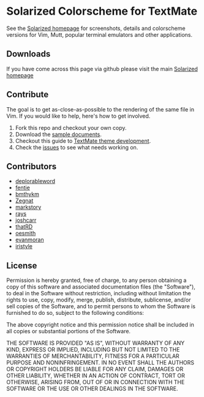 Solarized Colorscheme for TextMate
=============================

See the [Solarized homepage](http://ethanschoonover.com/solarized) for screenshots, 
details and colorscheme versions for Vim, Mutt, popular terminal emulators and 
other applications.


Downloads
---------

If you have come across this page via github please visit the main [Solarized homepage](http://ethanschoonover.com/solarized)

[Solarized homepage]:   http://ethanschoonover.com/solarized
[Solarized repository]: https://github.com/altercation/solarized

Contribute
---------

The goal is to get as-close-as-possible to the rendering of the same file in Vim. If you would like to help, here's how to get involved.


1. Fork this repo and checkout your own copy.
2. Download the [sample documents](https://github.com/altercation/solarized/tree/master/utils/tests). 
3. Checkout this guide to [TextMate theme development](http://manual.macromates.com/en/themes).
4. Check the [issues](https://github.com/deplorableword/textmate-solarized/issues) to see what needs working on.

Contributors
---------
* [deplorableword](https://github.com/deplorableword)
* [fentie](https://github.com/fentie)
* [bmthykm](https://github.com/bmthykm)
* [Zegnat](https://github.com/zegnat) 
* [markstory](https://github.com/markstory)
* [rays](https://github.com/rays)
* [joshcarr](https://github.com/joshcarr)
* [thatRD](https://github.com/thatRD)
* [oesmith](https://github.com/oesmith)
* [evanmoran](https://github.com/evanmoran)
* [iristyle](https://github.com/iristyle)

License
-------

Permission is hereby granted, free of charge, to any person obtaining a copy
of this software and associated documentation files (the "Software"), to deal
in the Software without restriction, including without limitation the rights
to use, copy, modify, merge, publish, distribute, sublicense, and/or sell
copies of the Software, and to permit persons to whom the Software is
furnished to do so, subject to the following conditions:

The above copyright notice and this permission notice shall be included in
all copies or substantial portions of the Software.

THE SOFTWARE IS PROVIDED "AS IS", WITHOUT WARRANTY OF ANY KIND, EXPRESS OR
IMPLIED, INCLUDING BUT NOT LIMITED TO THE WARRANTIES OF MERCHANTABILITY,
FITNESS FOR A PARTICULAR PURPOSE AND NONINFRINGEMENT. IN NO EVENT SHALL THE
AUTHORS OR COPYRIGHT HOLDERS BE LIABLE FOR ANY CLAIM, DAMAGES OR OTHER
LIABILITY, WHETHER IN AN ACTION OF CONTRACT, TORT OR OTHERWISE, ARISING FROM,
OUT OF OR IN CONNECTION WITH THE SOFTWARE OR THE USE OR OTHER DEALINGS IN
THE SOFTWARE.